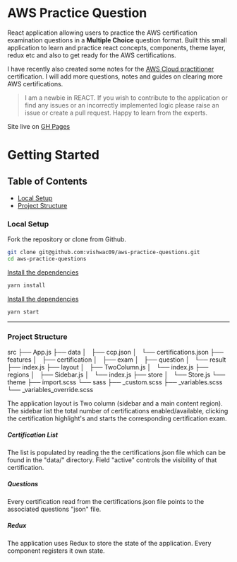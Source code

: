 # AWS Practice Question

React application allowing users to practice the AWS certification examination questions in a __Multiple Choice__ question format. Built this small application to learn and practice react concepts, components, theme layer, redux etc and also to get ready for the AWS certifications.

I have recently also created some notes for the [AWS Cloud practitioner](https://github.com/vishwac09/aws-cloud-practitioner#other-services) certification. I will add more questions, notes and guides on clearing more AWS certifications.

> I am a newbie in REACT. If you wish to contribute to the application or find any issues or an incorrectly implemented logic please raise an issue or create a pull request. Happy to learn from the experts.

Site live on [GH Pages](https://vishwac09.github.io/aws-practice-questions/)

# Getting Started

## Table of Contents
  - [Local Setup](#local-setup)
  - [Project Structure](#project-structure)

### Local Setup

Fork the repository or clone from Github.

```sh
git clone git@github.com:vishwac09/aws-practice-questions.git
cd aws-practice-questions
```

<ins>Install the dependencies</ins>

```sh
yarn install
```

<ins>Install the dependencies</ins>

```sh
yarn start
```
---

### Project Structure

src
├── App.js
├── data
│   ├── ccp.json
│   └── certifications.json
├── features
│   ├── certification
│   ├── exam
│   ├── question
│   └── result
├── index.js
├── layout
│   ├── TwoColumn.js
│   └── index.js
├── regions
│   ├── Sidebar.js
│   └── index.js
├── store
│   └── Store.js
└── theme
    ├── import.scss
    └── sass
        ├── _custom.scss
        ├── _variables.scss
        └── _variables_override.scss

The application layout is Two column (sidebar and a main content region). The sidebar list the total number of certifications enabled/available, clicking the certification highlight's and starts the corresponding certification exam.

##### Certification List
The list is populated by reading the the certifications.json file which can be found in the "data/" directory. Field "active" controls the visibility of that certification.

##### Questions
Every certification read from the certifications.json file points to the associated questions "json" file.

##### Redux
The application uses Redux to store the state of the application. Every component registers it own state.
